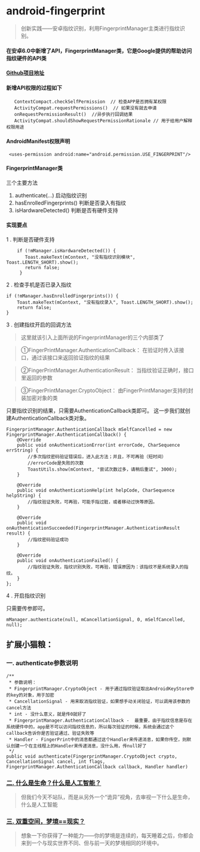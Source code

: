# android-fingerprint
>创新实践——安卓指纹识别，利用FingerprintManager主类进行指纹识别。

#### 在安卓6.0中新增了API，FingerprintManager类，它是Google提供的帮助访问指纹硬件的API类

#### [Github项目地址](https://github.com/CasterWx/android-fingerprint)

#### 新增API权限的过程如下

       ContextCompact.checkSelfPermission  // 检查APP是否拥有某权限
       ActivityCompat.requestPermissions()  // 如果没有就去申请
       onRequestPermissionResult()  //异步执行回调结果
       ActivityCompat.shouldShowRequestPermissionRationale // 用于给用户解释权限用途

#### AndroidManifest权限声明
     <uses-permission android:name="android.permission.USE_FINGERPRINT"/>

#### FingerprintManager类
   三个主要方法
   1. authenticate(...) 启动指纹识别
   2. hasEnrolledFingerprints() 判断是否录入有指纹
   3. isHardwareDetected() 判断是否有硬件支持
   
   
#### 实现要点
1 . 判断是否硬件支持 
```
    if (!mManager.isHardwareDetected()) {
       Toast.makeText(mContext, "没有指纹识别模块", Toast.LENGTH_SHORT).show();
       return false;
     }
``` 
2 . 检查手机是否已录入指纹
```
if (!mManager.hasEnrolledFingerprints()) {
    Toast.makeText(mContext, "没有指纹录入", Toast.LENGTH_SHORT).show();
    return false;
}
```
3 . 创建指纹开启的回调方法

>这里就该引入上面所说的FingerprintManager的三个内部类了

>①FingerPrintManager.AuthenticationCallback：
在验证时传入该接口，通过该接口来返回验证指纹的结果

>②FingerPrintManager.AuthenticationResult：
当指纹验证正确时，接口里返回的参数

>③FingerPrintManager.CryptoObject：
由FingerPrintManager支持的封装加密对象的类

只要指纹识别的结果，只需要AuthenticationCallback类即可。
这一步我们就创建AuthenticationCallback类对象。
```
FingerprintManager.AuthenticationCallback mSelfCancelled = new FingerprintManager.AuthenticationCallback() {
    @Override
    public void onAuthenticationError(int errorCode, CharSequence errString) {
        //多次指纹密码验证错误后，进入此方法；并且，不可再验（短时间）
        //errorCode是失败的次数
        ToastUtils.show(mContext, "尝试次数过多，请稍后重试", 3000);
    }

    @Override
    public void onAuthenticationHelp(int helpCode, CharSequence helpString) {
        //指纹验证失败，可再验，可能手指过脏，或者移动过快等原因。
    }

    @Override
    public void onAuthenticationSucceeded(FingerprintManager.AuthenticationResult result) {
        //指纹密码验证成功
    }

    @Override
    public void onAuthenticationFailed() {
        //指纹验证失败，指纹识别失败，可再验，错误原因为：该指纹不是系统录入的指纹。
    }
};
```
4 . 开启指纹识别

只需要传参即可。
```
mManager.authenticate(null, mCancellationSignal, 0, mSelfCancelled, null);
```


## 扩展小猫粮：
### 一. authenticate参数说明
```
/**
 * 参数说明：
 * FingerprintManager.CryptoObject - 用于通过指纹验证取出AndroidKeyStore中的key的对象，用于加密
 * CancellationSignal - 用来取消指纹验证，如果想手动关闭验证，可以调用该参数的cancel方法
 * int - 没什么意义，就是传0就好了
 * FingerprintManager.AuthenticationCallback -  最重要，由于指纹信息是存在系统硬件中的，app是不可以访问指纹信息的，所以每次验证的时候，系统会通过这个callback告诉你是否验证通过、验证失败等
 * Handler - FingerPrint中的消息都通过这个Handler来传递消息，如果你传空，则默认创建一个在主线程上的Handler来传递消息，没什么用，传null好了
 */
public void authenticate(FingerprintManager.CryptoObject crypto, CancellationSignal cancel, int flags, FingerprintManager.AuthenticationCallback callback, Handler handler)
```
### [二. 什么是生命？什么是人工智能？](https://www.cnblogs.com/LexMoon/p/srgzn.html)
> 但我们今天不站队，而是从另外一个“诡异”视角，去审视一下什么是生命，什么是人工智能

### [三. 双重空间，梦境==现实？](https://www.cnblogs.com/LexMoon/p/skgn.html)
> 想象一下你获得了一种能力——你的梦境是连续的，每天睡着之后，你都会来到一个与现实世界不同、但与前一天的梦境相同的环境中。